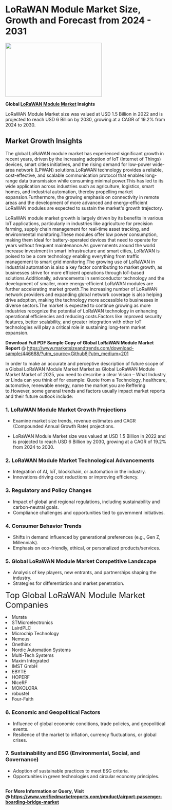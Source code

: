 <H1>LoRaWAN Module Market Size, Growth and Forecast from 2024 - 2031</H1><img class="aligncenter size-medium wp-image-584254" src="https://thirdeyenews.in/wp-content/uploads/2024/09/Global-Market-Research-300x168.jpeg" alt="" width="300" height="168" /><p><strong>Global&nbsp;<a href="https://www.marketsizeandtrends.com/download-sample/446688/?utm_source=Github8j?utm_medium=201">LoRaWAN Module Market</a> Insights</strong></p><p>LoRaWAN Module Market size was valued at USD 1.5 Billion in 2022 and is projected to reach USD 6 Billion by 2030, growing at a CAGR of 19.2% from 2024 to 2030.</p><p><h2>Market Growth Insights</h2> <p>The global LoRaWAN module market has experienced significant growth in recent years, driven by the increasing adoption of IoT (Internet of Things) devices, smart cities initiatives, and the rising demand for low-power wide-area network (LPWAN) solutions.LoRaWAN technology provides a reliable, cost-effective, and scalable communication protocol that enables long-range data transmission while consuming minimal power.This has led to its wide application across industries such as agriculture, logistics, smart homes, and industrial automation, thereby propelling market expansion.Furthermore, the growing emphasis on connectivity in remote areas and the development of more advanced and energy-efficient LoRaWAN modules are expected to sustain the market's growth trajectory.</p> <p>LoRaWAN module market growth is largely driven by its benefits in various IoT applications, particularly in industries like agriculture for precision farming, supply chain management for real-time asset tracking, and environmental monitoring.These modules offer low power consumption, making them ideal for battery-operated devices that need to operate for years without frequent maintenance.As governments around the world increase investment in smart infrastructure and smart cities, LoRaWAN is poised to be a core technology enabling everything from traffic management to smart grid monitoring.The growing use of LoRaWAN in industrial automation is also a key factor contributing to market growth, as businesses strive for more efficient operations through IoT-based solutions.Additionally, advancements in semiconductor technology and the development of smaller, more energy-efficient LoRaWAN modules are further accelerating market growth.The increasing number of LoRaWAN network providers and expanding global network coverage is also helping drive adoption, making the technology more accessible to businesses in diverse sectors.The market is expected to continue growing as more industries recognize the potential of LoRaWAN technology in enhancing operational efficiencies and reducing costs.Factors like improved security features, better scalability, and greater integration with other IoT technologies will play a critical role in sustaining long-term market expansion.</p> <p></p><p><span class=""><strong>Download Full PDF Sample Copy of Global LoRaWAN Module Market Report</strong> @ <a href="https://www.marketsizeandtrends.com/download-sample/446688/?utm_source=Github8j?utm_medium=201" target="_blank">https://www.marketsizeandtrends.com/download-sample/446688/?utm_source=Github8j?utm_medium=201</a></span></p><p>In order to make an accurate and perceptive description of future scope of a Global&nbsp;LoRaWAN Module Market Market as Global&nbsp;LoRaWAN Module Market Market of 2025, you need to describe a clear Vision &ndash; What Industry or Linda can you think of for example: Quote from a Technology, healthcare, automotive, renewable energy, name the market you are Reffering to.However, some general trends and factors usually impact market reports and their future outlook include:</p><h3>1.&nbsp;<strong>LoRaWAN Module Market Growth Projections</strong></h3><ul><li>Examine market size trends, revenue estimates and CAGR (Compounded Annual Growth Rate) projections.</li><li><p>LoRaWAN Module Market size was valued at USD 1.5 Billion in 2022 and is projected to reach USD 6 Billion by 2030, growing at a CAGR of 19.2% from 2024 to 2030.</p></li></ul><h3>2.&nbsp;<strong>LoRaWAN Module Market Technological Advancements</strong></h3><ul><li>Integration of AI, IoT, blockchain, or automation in the industry.</li><li>Innovations driving cost reductions or improving efficiency.</li></ul><h3>3.&nbsp;<strong>Regulatory and Policy Changes</strong></h3><ul><li>Impact of global and regional regulations, including sustainability and carbon-neutral goals.</li><li>Compliance challenges and opportunities tied to government initiatives.</li></ul><h3>4.&nbsp;<strong>Consumer Behavior Trends</strong></h3><ul><li>Shifts in demand influenced by generational preferences (e.g., Gen Z, Millennials).</li><li>Emphasis on eco-friendly, ethical, or personalized products/services.</li></ul><h3>5.&nbsp;<strong>Global LoRaWAN Module Market Competitive Landscape</strong></h3><ul><li>Analysis of key players, new entrants, and partnerships shaping the industry.</li><li>Strategies for differentiation and market penetration.</li></ul><p data-pm-slice="1 1 []"><span style="color: inherit; font-family: inherit; font-size: 25px;">Top Global LoRaWAN Module Market Companies</span></p><div class="" data-test-id=""><p><li>Murata</li><li> STMicroelectronics</li><li> LairdPLC</li><li> Microchip Technology</li><li> Nemeus</li><li> Onethinx</li><li> Nordic Automation Systems</li><li> Multi-Tech Systems</li><li> Maxim Integrated</li><li> IMST GmbH</li><li> EBYTE</li><li> HOPERF</li><li> NIceRF</li><li> MOKOLORA</li><li> robustel</li><li> Four-Faith</li></p></div><h3>6.&nbsp;<strong>Economic and Geopolitical Factors</strong></h3><ul><li>Influence of global economic conditions, trade policies, and geopolitical events.</li><li>Resilience of the market to inflation, currency fluctuations, or global crises.</li></ul><h3>7.&nbsp;<strong>Sustainability and ESG (Environmental, Social, and Governance)</strong></h3><ul><li>Adoption of sustainable practices to meet ESG criteria.</li><li>Opportunities in green technologies and circular economy principles.</li></ul><h2><strong style="font-size: 14px;">For More Information or Query, Visit @&nbsp;</strong><a style="background-color: #ffffff; font-size: 14px;" href="https://www.marketsizeandtrends.com/report/lorawan-module-market/" target="_blank">https://www.verifiedmarketreports.com/product/airport-passenger-boarding-bridge-market</a></h2>